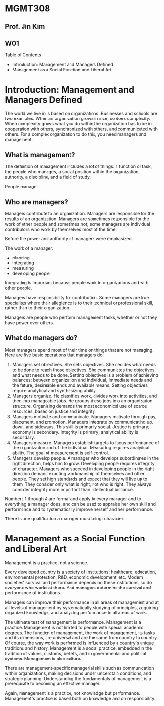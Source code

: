 # MGMT308

## Prof. Jin Kim

## W01

Table of Contents

- Introduction: Management and Managers Defined
- Management as a Social Function and Liberal Art

# Introduction: Management and Managers Defined

The world we live in is based on organizations. Businesses and schools are two examples. When an organization grows in size, so does complexity. When complexity grows what you do within the organization has to be in cooperation with others, synchronized with others, and communicated with others. For a complex organization to do this, you need managers and management.

## What is management?

The definition of management includes a lot of things: a function or task, the people who manages, a social position within the organization, authority, a discipline, and a field of study.

People manage.

## Who are managers?

Managers contribute to an organization. Managers are responsible for the results of an organization. Managers are sometimes responsible for the work of other people and sometimes not; some managers are individual contributors who work by themselves most of the time.

Before the power and authority of managers were emphasized.

The work of a manager:
- planning
- integrating
- measuring
- developing people

Integrating is important because people work in organizations and with other people.

Managers have responsibility for contribution. Some managers are true specialists where their allegience is to their technical or professional skill, rather than to their organization.

Managers are people who perform management tasks, whether or not they have power over others.

## What do managers do?

Most managers spend most of their time on things that are not managing. Here are five basic operations that managers do:

1. Managers set objectives. She sets objectives. She decides what needs to be done to reach those objectives. She communictes the objectives and what needs to be done. Setting objectives is a problem of achieving balances: between organization and individual, immediate needs and the future, desireable ends and available means. Setting objectives require analytical and synthesizing ability.
2. Managers organize. He classifies work, divides work into activities, and then into manageable jobs. He groups these jobs into an organization structure. Organizing demands the most economical use of scarce resources, based on justice and integrity.
3. Managers motivate and communicate. Managers motivate through pay, placement, and promotion. Managers integrate by communicating up, down, and sideways. This skill is primarily social. Justice is primary; economy is secondary. Integrity is primary; analytical ability is secondary.
4. Managers measure. Managers establish targets to focus performance of the organization and of the individual. Measuring requires analytical ability. The goal of measurement is self-control. 
5. Managers develop people. A manager who develops subordinates in the right direction, helps him to grow. Developing people requires integrity of character. Managers who succeed in developing people in the right direction demand exacting workmanship of themselves and other people. They set high standards and expect that they will live up to them. They consider only what is right, not who is right. They always consider integrity more important than intellectual brilliance.

Numbers 1 through 4 are formal and apply to every manager and to everything a manager does, and can be used to appraise her own skill and performance and to systematically improve herself and her performance.

There is one qualification a manager must bring: character.

# Management as a Social Function and Liberal Art

Management is a practice, not a science.

Every developed country is a society of institutions: healthcare, education, environmental protection, R&D, economic development, etc. Modern societies' survival and performance depends on these institutions, so do everyone who works at there. And managers determine the survival and performance of institutions.

Managers can improve their performance in all areas of management and at all levels of management by systematically studying of principles, acquiring organized knowledge, and analyzing performance in all areas of work.

The ultimate test of management is performance. Management is a practice. Management is not limited to people with special academic degrees. The function of management, the work of management, its tasks and its dimensions, are universal and are the same from country to country. Of course, the way work is performed is influenced by a country's unique traditions and history. Management is a social practice, embedded in the tradition of values, customs, beliefs, and in governmental and political systems. Management is also culture.

There are management-specific managerial skills such as communication within organizations, making decisions under uncerctain conditions, and strategic planning. Understanding the fundamentals of management is a prerequisite to becoming an effective manager.

Again, management is a practice, not knowledge but performance. Management's practice is based both on knowledge and on responsibility.